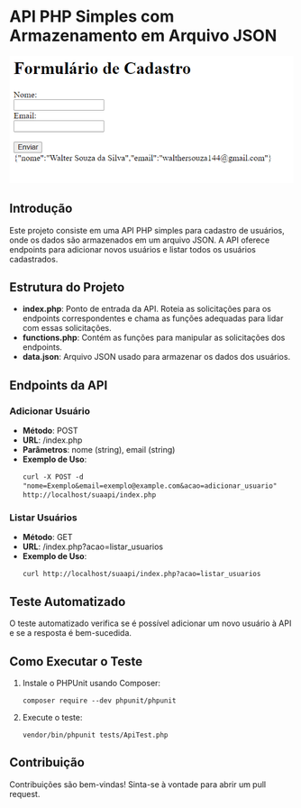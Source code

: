# API PHP Simples com Armazenamento em Arquivo JSON
![image](/assents/img.png)


## Introdução
Este projeto consiste em uma API PHP simples para cadastro de usuários, onde os dados são armazenados em um arquivo JSON. A API oferece endpoints para adicionar novos usuários e listar todos os usuários cadastrados.

## Estrutura do Projeto
- **index.php**: Ponto de entrada da API. Roteia as solicitações para os endpoints correspondentes e chama as funções adequadas para lidar com essas solicitações.
- **functions.php**: Contém as funções para manipular as solicitações dos endpoints.
- **data.json**: Arquivo JSON usado para armazenar os dados dos usuários.

## Endpoints da API
### Adicionar Usuário
- **Método**: POST
- **URL**: /index.php
- **Parâmetros**: nome (string), email (string)
- **Exemplo de Uso**: 
    ```
    curl -X POST -d "nome=Exemplo&email=exemplo@example.com&acao=adicionar_usuario" http://localhost/suaapi/index.php
    ```

### Listar Usuários
- **Método**: GET
- **URL**: /index.php?acao=listar_usuarios
- **Exemplo de Uso**: 
    ```
    curl http://localhost/suaapi/index.php?acao=listar_usuarios
    ```

## Teste Automatizado
O teste automatizado verifica se é possível adicionar um novo usuário à API e se a resposta é bem-sucedida.

## Como Executar o Teste
1. Instale o PHPUnit usando Composer:
    ```
    composer require --dev phpunit/phpunit
    ```
2. Execute o teste:
    ```
    vendor/bin/phpunit tests/ApiTest.php
    ```

## Contribuição
Contribuições são bem-vindas! Sinta-se à vontade para abrir um pull request.
